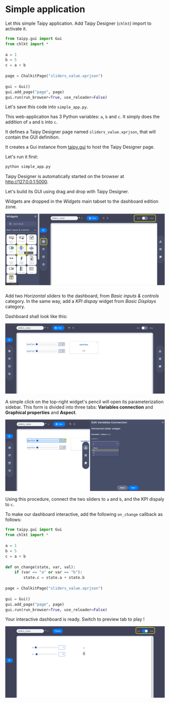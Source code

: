 # Simple application

Let this simple Taipy application. Add Taipy Designer (`chlkt`) import to activate it.

```python
from taipy.gui import Gui
from chlkt import *

a = 1
b = 5
c = a + b

page = ChalkitPage("sliders_value.xprjson")

gui = Gui()
gui.add_page("page", page)
gui.run(run_browser=True, use_reloader=False)
```

Let's save this code into `simple_app.py`.

This web-application has 3 Python variables: `a`, `b` and `c`. It simply does the addition of `a` and `b` into `c`.

It defines a Taipy Designer page named `sliders_value.xprjson`, that will contain the GUI definition.

It creates a Gui instance from [taipy.gui](https://docs.taipy.io/en/release-3.0/manuals/gui/) to host the Taipy Designer page.

Let's run it first:

```sh
python simple_app.py
```

Taipy Designer is automatically started on the browser at <http://127.0.0.1:5000>.

Let's build its GUI using drag and drop with Taipy Designer.

Widgets are dropped in the *Widgets* main tabset to the dashboard edition zone.

![selected-widget](wdg/selected-widget.png)

Add two *Horizontal sliders* to the dashboard, from *Basic inputs & controls* category. In the same way, add a *KPI dispay* widget from *Basic Displays* category.

Dashboard shall look like this:

![connect-widget](wdg/simple-app-edit.png)

A simple click on the top-right widget's pencil will open its parameterization sidebar. This form is divided into three tabs: **Variables connection** and **Graphical properties** and **Aspect**.

![connect-widget](wdg/connect-widget.png)

Using this procedure, connect the two sliders to `a` and `b`, and the KPI dispaly to `c`.

To make our dashboard interactive, add the following `on_change` callback as follows:

```python
from taipy.gui import Gui
from chlkt import *

a = 1
b = 5
c = a + b

def on_change(state, var, val):
    if (var == "a" or var == "b"):
        state.c = state.a + state.b

page = ChalkitPage("sliders_value.xprjson")

gui = Gui()
gui.add_page("page", page)
gui.run(run_browser=True, use_reloader=False)
```

Your interactive dashboard is ready. Switch to preview tab to play !


![connect-widget](wdg/view-simple.png)

